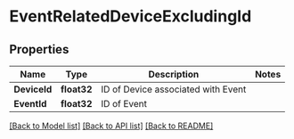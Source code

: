 # EventRelatedDeviceExcludingId

## Properties

Name | Type | Description | Notes
------------ | ------------- | ------------- | -------------
**DeviceId** | **float32** | ID of Device associated with Event | 
**EventId** | **float32** | ID of Event | 

[[Back to Model list]](../README.md#documentation-for-models) [[Back to API list]](../README.md#documentation-for-api-endpoints) [[Back to README]](../README.md)



